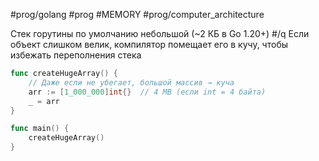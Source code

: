 #prog/golang #prog #MEMORY #prog/computer_architecture 

Стек горутины по умолчанию небольшой (~2 КБ в Go 1.20+) #/q 
Если объект слишком велик, компилятор помещает его в кучу, чтобы избежать переполнения стека

```go
func createHugeArray() {
    // Даже если не убегает, большой массив → куча
    arr := [1_000_000]int{}  // 4 MB (если int = 4 байта)
    _ = arr
}

func main() {
    createHugeArray()
}
```
